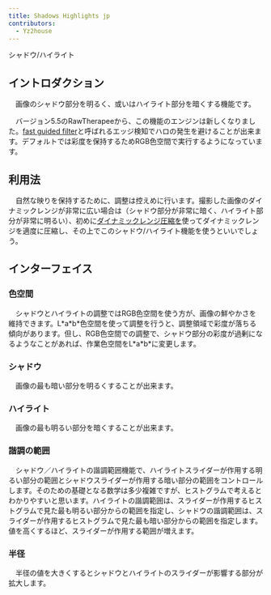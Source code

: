 ```yaml
---
title: Shadows Highlights jp
contributors:
  - Yz2house
---
```


<div class="pagetitle">

シャドウ/ハイライト

</div>

## イントロダクション

　画像のシャドウ部分を明るく、或いはハイライト部分を暗くする機能です。

　バージョン5.5のRawTherapeeから、この機能のエンジンは新しくなりました。[fast
guided
filter](https://arxiv.org/abs/1505.00996)と呼ばれるエッジ検知でハロの発生を避けることが出来ます。デフォルトでは彩度を保持するためRGB色空間で実行するようになっています。

## 利用法

　自然な映りを保持するために、調整は控えめに行います。撮影した画像のダイナミックレンジが非常に広い場合は（シャドウ部分が非常に暗く、ハイライト部分が非常に明るい）、初めに[ダイナミックレンジ圧縮を](Dynamic_Range_Compression/jp.md)使ってダイナミックレンジを適度に圧縮し、その上でこのシャドウ/ハイライト機能を使うといいでしょう。

## インターフェイス

### 色空間

　シャドウとハイライトの調整ではRGB色空間を使う方が、画像の鮮やかさを維持できます。L\*a\*b\*色空間を使って調整を行うと、調整領域で彩度が落ちる傾向があります。但し、RGB色空間での調整で、シャドウ部分の彩度が過剰になるようなことがあれば、作業色空間をL\*a\*b\*に変更します。

### シャドウ

　画像の最も暗い部分を明るくすることが出来ます。

### ハイライト

　画像の最も明るい部分を暗くすることが出来ます。

### 諧調の範囲

　シャドウ／ハイライトの諧調範囲機能で、ハイライトスライダーが作用する明るい部分の範囲とシャドウスライダーが作用する暗い部分の範囲をコントロールします。そのための基礎となる数学は多少複雑ですが、ヒストグラムで考えるとわかりやすいと思います。ハイライトの諧調範囲は、スライダーが作用するヒストグラムで見た最も明るい部分からの範囲を指定し、シャドウの諧調範囲は、スライダーが作用するヒストグラムで見た最も暗い部分からの範囲を指定します。値を高くするほど、スライダーが作用する範囲が増えます。

### 半径

　半径の値を大きくするとシャドウとハイライトのスライダーが影響する部分が拡大します。
